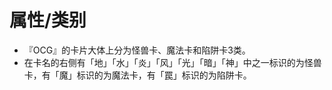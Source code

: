 # 属性/类别

* 『OCG』的卡片大体上分为怪兽卡、魔法卡和陷阱卡3类。
* 在卡名的右侧有「地」「水」「炎」「风」「光」「暗」「神」中之一标识的为怪兽卡，有「魔」标识的为魔法卡，有「罠」标识的为陷阱卡。


